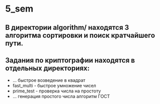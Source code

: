 # 5_sem
## В директории algorithm/ находятся 3 алгоритма сортировки и поиск кратчайшего пути.
## Задания по криптографии находятся в отдельных директориях:
 - ... быстрое возведение в квадрат
- fast_multi - быстрое умножение чисел
- prime_test - проверка числа на простоту
- ... генерация простого числа алгоритм ГОСТ
